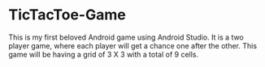 # TicTacToe-Game
This is my first beloved Android game using Android Studio. It is a two player game, where each player will get a chance one after the other. This game will be having a grid of 3 X 3 with a total of 9 cells.
